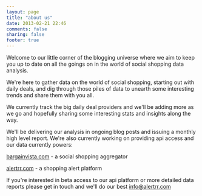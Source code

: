 ```yaml
---
layout: page
title: "about us"
date: 2013-02-21 22:46
comments: false
sharing: false
footer: true
---
```


Welcome to our little corner of the blogging universe where we aim to keep you up to date on all the goings on in the world of social shopping data analysis.

We're here to gather data on the world of social shopping, starting out with daily deals, and dig through those piles of data to unearth some interesting trends and share them with you all.

We currently track the big daily deal providers and we'll be adding more as we go and hopefully sharing some interesting stats and insights along the way.

We'll be delivering our analysis in ongoing blog posts and issuing a monthly high level report. We're also currently working on providing api access and our data currently powers:

[bargainvista.com](http://bargainvista.com) - a social shopping aggregator

[alertrr.com](http://alertrr.com) - a shopping alert platform

If you're interested in beta access to our api platform or more detailed data reports please get in touch and we'll do our best [info@alertrr.com](mailto:info@alertrr.com)
